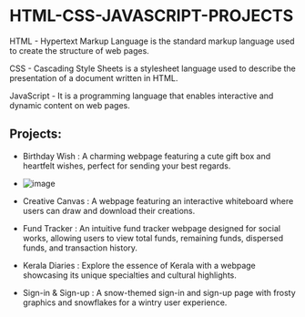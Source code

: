 HTML-CSS-JAVASCRIPT-PROJECTS
============================

HTML - Hypertext Markup Language is the standard markup language used to create the structure of web pages.
  
CSS - Cascading Style Sheets is a stylesheet language used to describe the presentation of a document written in HTML.
  
JavaScript - It is a programming language that enables interactive and dynamic content on web pages.

Projects:
---------

- Birthday Wish : A charming webpage featuring a cute gift box and heartfelt wishes, perfect for sending your best regards.
- ![image](https://github.com/rehalya2004/HTML-CSS-JAVASCRIPT-PROJECTS/assets/94946567/b2fbe928-9846-4080-aa2a-b7c1c89229e9)

- Creative Canvas : A webpage featuring an interactive whiteboard where users can draw and download their creations.
- Fund Tracker : An intuitive fund tracker webpage designed for social works, allowing users to view total funds, remaining funds, dispersed funds, and transaction history.
- Kerala Diaries : Explore the essence of Kerala with a webpage showcasing its unique specialties and cultural highlights.
- Sign-in & Sign-up : A snow-themed sign-in and sign-up page with frosty graphics and snowflakes for a wintry user experience.

